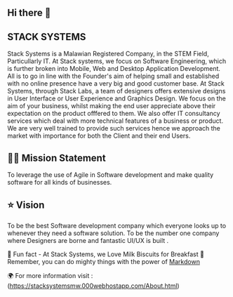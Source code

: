 ## Hi there 👋

 ## STACK SYSTEMS
 Stack Systems is a Malawian Registered Company, in the STEM Field, Particullarly IT. At Stack systems, we focus on Software Engineering, which is further broken into Mobile, Web and Desktop Application Development. All is to go in line with the Founder's aim of helping small and established with no online presence have a very big and good customer base. 
At Stack Systems, through Stack Labs, a team of designers offers extensive designs in User Interface or User Experience and Graphics Design. We focus on the aim of your business, whilst making the end user appreciate above their expectation on the product offfered to them.
We also offer IT consultancy services which deal with more technical features of a business or product. We are very well trained to provide such services hence we approach the market with importance for both the Client and their end Users.
## 🙋‍♀️ Mission Statement
To leverage the use of Agile in Software development and make quality software for all kinds of businesses.

## ⭐ Vision
To be the best Software development company which everyone looks up to whenever they need a software solution. 
To be the number one company where Designers are borne and fantastic UI/UX is built .

🍿 Fun fact - At Stack Systems, we Love Milk Biscuits for Breakfast
🧙 Remember, you can do mighty things with the power of [Markdown](https://docs.github.com/github/writing-on-github/getting-started-with-writing-and-formatting-on-github/basic-writing-and-formatting-syntax)
 
🌍 For more information visit : (https://stacksystemsmw.000webhostapp.com/About.html)
